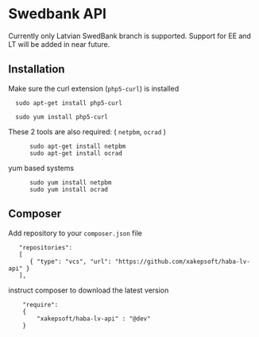# Swedbank API
Currently only Latvian SwedBank branch is supported. 
Support for EE and LT will be added in near future.

Installation
-------------

Make sure the curl extension (`php5-curl`) is installed

      sudo apt-get install php5-curl
      
      sudo yum install php5-curl


These 2 tools are also required: ( `netpbm`, `ocrad` )
```
      sudo apt-get install netpbm
      sudo apt-get install ocrad
```
yum based systems
```
      sudo yum install netpbm
      sudo yum install ocrad
```


Composer
-

Add repository to your `composer.json` file 
```
   "repositories": 
   [
      { "type": "vcs", "url": "https://github.com/xakepsoft/haba-lv-api" }
   ],
```
instruct composer to download the latest version
```
    "require":
    {
        "xakepsoft/haba-lv-api" : "@dev"
    }
```
